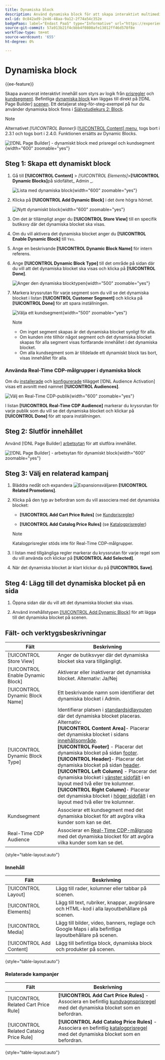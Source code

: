 ```yaml
---
title: Dynamiska block
description: Använd dynamiska block för att skapa interaktivt multimediematerial som bygger på logik från prisregler och kundsegment.
exl-id: 0c842ad9-2e46-48aa-9a12-2f74a54c352e
badgePaas: label="Endast PaaS" type="Informative" url="https://experienceleague.adobe.com/sv/docs/commerce/user-guides/product-solutions" tooltip="Gäller endast Adobe Commerce i molnprojekt (Adobe-hanterad PaaS-infrastruktur) och lokala projekt."
source-git-commit: 57a913b21f4cbbb4f0800afe13012ff46d578f8e
workflow-type: tm+mt
source-wordcount: '655'
ht-degree: 0%

---
```


# Dynamiska block

{{ee-feature}}

Skapa avancerat interaktivt innehåll som styrs av logik från [prisregler](../merchandising-promotions/introduction.md#price-rules) och [kundsegment](../customers/customer-segments.md). Befintliga [dynamiska block](../page-builder/dynamic-block.md) kan läggas till direkt på [!DNL Page Builder] [scenen](../page-builder/workspace.md). Ett detaljerat steg-för-steg-exempel på hur du använder dynamiska block finns i [Självstudiekurs 2: Block](../page-builder/2-blocks.md).

>[!NOTE]
>
>Alternativet _[!UICONTROL Banner]_&#x200B;i [[!UICONTROL Content] menu &#x200B;](content-menu.md) togs bort i 2.3.1 och togs bort i 2.4.0. Funktionen ersätts av Dynamic Blocks.

![[!DNL Page Builder] - dynamiskt block med prisregel och kundsegment &#x200B;](../page-builder/assets/pb-tutorial2-dynamic-block-storefront.png){width="600" zoomable="yes"}

## Steg 1: Skapa ett dynamiskt block

1. Gå till **[!UICONTROL Content]** > _[!UICONTROL Elements]_>**[!UICONTROL Dynamic Blocks]**&#x200B;på sidofältet_ Admin _.

   ![Lista med dynamiska block](../page-builder/assets/pb-tutorial2-block-dynamic-add.png){width="600" zoomable="yes"}

1. Klicka på **[!UICONTROL Add Dynamic Block]** i det övre högra hörnet.

   ![Nytt dynamiskt block](../page-builder/assets/pb-tutorial2-block-dynamic-new.png){width="600" zoomable="yes"}

1. Om det är tillämpligt anger du **[!UICONTROL Store View]** till en specifik butiksvy där det dynamiska blocket ska visas.

1. Om du vill aktivera det dynamiska blocket anger du **[!UICONTROL Enable Dynamic Block]** till `Yes`.

1. Ange en beskrivande **[!UICONTROL Dynamic Block Name]** för intern referens.

1. Ange **[!UICONTROL Dynamic Block Type]** till det område på sidan där du vill att det dynamiska blocket ska visas och klicka på **[!UICONTROL Done]**.

   ![Anger den dynamiska blocktypen](../page-builder/assets/pb-dynamic-block-type.png){width="500" zoomable="yes"}

1. Markera kryssrutan för varje segment som du vill se det dynamiska blocket i listan **[!UICONTROL Customer Segment]** och klicka på **[!UICONTROL Done]** för att spara inställningen.

   ![Välja ett kundsegment](../page-builder/assets/pb-dynamic-block-customer-segment.png){width="500" zoomable="yes"}

   >[!NOTE]
   >
   >- Om inget segment skapas är det dynamiska blocket synligt för alla.
   >- Om kunden inte tillhör något segment och det dynamiska blocket skapas för alla segment visas fortfarande innehållet i det dynamiska blocket.
   >- Om alla kundsegment som är tilldelade ett dynamiskt block tas bort, visas innehållet för alla.

### Använda Real-Time CDP-målgrupper i dynamiska block

Om du [installerade](../customers/audience-activation.md#install-the-extension) och [konfigurerade](../customers/audience-activation.md#configure-the-extension) tillägget [!DNL Audience Activation] visas ett avsnitt med namnet **[!UICONTROL Audiences]**.

![Välj en Real-Time CDP-publik](./assets/dynamic-block-rtcdp.png){width="600" zoomable="yes"}

I listan **[!UICONTROL Real-Time CDP Audience]** markerar du kryssrutan för varje publik som du vill se det dynamiska blocket och klickar på **[!UICONTROL Done]** för att spara inställningen.

## Steg 2: Slutför innehållet

Använd [!DNL Page Builder] [arbetsytan](../page-builder/workspace.md) för att slutföra innehållet.

![[!DNL Page Builder] - arbetsytan för dynamiskt block](../page-builder/assets/pb-dynamic-block-workspace.png){width="600" zoomable="yes"}

## Steg 3: Välj en relaterad kampanj

1. Bläddra nedåt och expandera ![Expansionsväljaren](../assets/icon-display-expand.png) **[!UICONTROL Related Promotions]**.

1. Klicka på den typ av befordran som du vill associera med det dynamiska blocket:

   - **[!UICONTROL Add Cart Price Rules]** (se [Kundprisregler](../merchandising-promotions/price-rules-cart.md))

   - **[!UICONTROL Add Catalog Price Rules]** (se [Katalogprisregler](../merchandising-promotions/price-rules-catalog.md))

   >[!NOTE]
   >
   >Katalogprisregler stöds inte för Real-Time CDP-målgrupper.

1. I listan med tillgängliga regler markerar du kryssrutan för varje regel som du vill använda och klickar på **[!UICONTROL Add Selected]**.

1. När det dynamiska blocket är klart klickar du på **[!UICONTROL Save]**.

## Steg 4: Lägg till det dynamiska blocket på en sida

1. Öppna sidan där du vill att det dynamiska blocket ska visas.

1. Använd innehållstypen [[!UICONTROL Add Dynamic Block]](../page-builder/dynamic-block.md) för att lägga till det dynamiska blocket på scenen.

## Fält- och verktygsbeskrivningar

| Fält | Beskrivning |
|--- |--- |
| [!UICONTROL Store View] | Anger de butiksvyer där det dynamiska blocket ska vara tillgängligt. |
| [!UICONTROL Enable Dynamic Block] | Aktiverar eller inaktiverar det dynamiska blocket. Alternativ: Ja/Nej |
| [!UICONTROL Dynamic Block Name] | Ett beskrivande namn som identifierar det dynamiska blocket i Admin. |
| [!UICONTROL Dynamic Block Type] | Identifierar platsen i [standardsidlayouten](layout-updates.md) där det dynamiska blocket placeras. Alternativ: <br/>**[!UICONTROL Content Area]**- Placerar det dynamiska blocket i sidans [innehållsområde](layout-updates.md).<br/>**[!UICONTROL Footer]** - Placerar det dynamiska blocket på sidan [footer](page-setup.md#footer). <br/>**[!UICONTROL Header]**- Placerar det dynamiska blocket på sidan [header](page-setup.md#header).<br/>**[!UICONTROL Left Column]** - Placerar det dynamiska blocket i [vänster sidofält](page-layout.md#standard-page-layouts) i en layout med två eller tre kolumner. <br/>**[!UICONTROL Right Column]**- Placerar det dynamiska blocket i [höger sidofält](page-layout.md#standard-page-layouts) i en layout med två eller tre kolumner. |
| Kundsegment | Associerar ett kundsegment med det dynamiska blocket för att avgöra vilka kunder som kan se det. |
| Real-Time CDP Audience | Associerar en [Real-Time CDP-målgrupp](../customers/audience-activation.md) med det dynamiska blocket för att avgöra vilka kunder som kan se det. |

{style="table-layout:auto"}

### Innehåll

| Fält | Beskrivning |
|--- |--- |
| [!UICONTROL Layout] | Lägg till rader, kolumner eller tabbar på scenen. |
| [!UICONTROL Elements] | Lägg till text, rubriker, knappar, avgränsare och HTML-kod i alla layoutbehållare på scenen. |
| [!UICONTROL Media] | Lägg till bilder, video, banners, reglage och Google Maps i alla befintliga layoutbehållare på scenen. |
| [!UICONTROL Add Content] | Lägg till befintliga block, dynamiska block och produkter på scenen. |

{style="table-layout:auto"}

### Relaterade kampanjer

| Fält | Beskrivning |
|--- |--- |
| [!UICONTROL Related Cart Price Rule] | **[!UICONTROL Add Cart Price Rules]** - Associera en befintlig [kundvagnsprisregel](../merchandising-promotions/price-rules-cart.md) med det dynamiska blocket som en befordran. |
| [!UICONTROL Related Catalog Price Rule] | **[!UICONTROL Add Catalog Price Rules]** - Associera en befintlig [katalogprisregel](../merchandising-promotions/price-rules-catalog.md) med det dynamiska blocket som en befordran. |

{style="table-layout:auto"}
